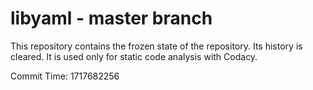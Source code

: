 # libyaml - master branch

This repository contains the frozen state of the repository.
Its history is cleared. It is used only for static code
analysis with Codacy.

Commit Time: 1717682256